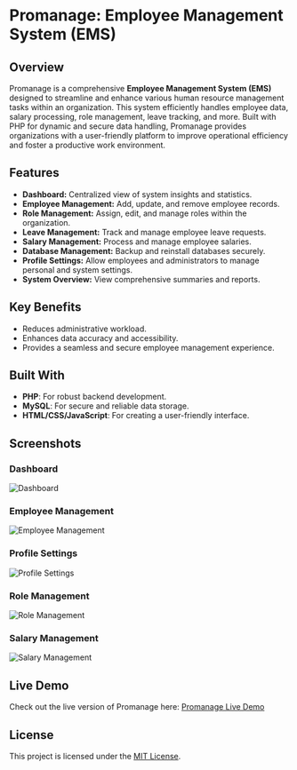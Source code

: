 # Promanage: Employee Management System (EMS)

## Overview
Promanage is a comprehensive **Employee Management System (EMS)** designed to streamline and enhance various human resource management tasks within an organization. This system efficiently handles employee data, salary processing, role management, leave tracking, and more. Built with PHP for dynamic and secure data handling, Promanage provides organizations with a user-friendly platform to improve operational efficiency and foster a productive work environment.

## Features

- **Dashboard:** Centralized view of system insights and statistics.
- **Employee Management:** Add, update, and remove employee records.
- **Role Management:** Assign, edit, and manage roles within the organization.
- **Leave Management:** Track and manage employee leave requests.
- **Salary Management:** Process and manage employee salaries.
- **Database Management:** Backup and reinstall databases securely.
- **Profile Settings:** Allow employees and administrators to manage personal and system settings.
- **System Overview:** View comprehensive summaries and reports.

## Key Benefits
- Reduces administrative workload.
- Enhances data accuracy and accessibility.
- Provides a seamless and secure employee management experience.

## Built With
- **PHP**: For robust backend development.
- **MySQL**: For secure and reliable data storage.
- **HTML/CSS/JavaScript**: For creating a user-friendly interface.

## Screenshots

### Dashboard
![Dashboard](https://i.postimg.cc/HxVDV8N6/image.png)

### Employee Management
![Employee Management](https://i.postimg.cc/65xgNPBj/image.png)

### Profile Settings
![Profile Settings](https://i.postimg.cc/L6mDDF9p/image.png)

### Role Management
![Role Management](https://i.postimg.cc/d0CGv5s6/image.png)

### Salary Management
![Salary Management](https://i.postimg.cc/hPhzc2Mm/image.png)

## Live Demo
Check out the live version of Promanage here: [Promanage Live Demo](https://shafat21.dragondesignstudio.com/)

## License
This project is licensed under the [MIT License](LICENSE).


